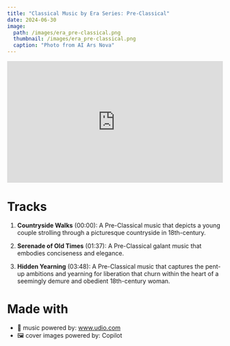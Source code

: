 ```yaml
---
title: "Classical Music by Era Series: Pre-Classical"
date: 2024-06-30
image: 
  path: /images/era_pre-classical.png
  thumbnail: /images/era_pre-classical.png
  caption: "Photo from AI Ars Nova"
---
```

<div style="position: relative; padding-bottom: 56.25%; height: 0; overflow: hidden; max-width: 100%; height: auto; margin-bottom: 20px;">
  <iframe style="position: absolute; top: 0; left: 0; width: 100%; height: 100%;" src="https://www.youtube.com/embed/ZDqax7pdG1w?si=MD20bUnltZwcGNSq" title="YouTube video player" frameborder="0" allow="accelerometer; autoplay; clipboard-write; encrypted-media; gyroscope; picture-in-picture; web-share" referrerpolicy="strict-origin-when-cross-origin" allowfullscreen></iframe>
</div>

# Tracks
1. **Countryside Walks** (00:00): A Pre-Classical music that depicts a young couple strolling through a picturesque countryside in 18th-century.

2. **Serenade of Old Times** (01:37): A Pre-Classical galant music that embodies conciseness and elegance.

3. **Hidden Yearning** (03:48): A Pre-Classical music that captures the pent-up ambitions and yearning for liberation that churn within the heart of a seemingly demure and obedient 18th-century woman.

# Made with 
- 🎵 music powered by: www.udio.com
- 🖼️ cover images powered by: Copilot